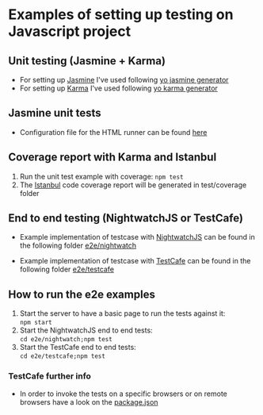 # Examples of setting up testing on Javascript project

## Unit testing (Jasmine + Karma)
* For setting up [Jasmine](https://jasmine.github.io/) I've used following [yo jasmine generator](https://github.com/yeoman/generator-jasmine#readme)
* For setting up [Karma](https://karma-runner.github.io/2.0/index.html) I've used following [yo karma generator](https://github.com/yeoman/generator-karma#readme)

## Jasmine unit tests
* Configuration file for the HTML runner can be found [here](test/index.html)

## Coverage report with Karma and Istanbul
1. Run the unit test example with coverage:
```npm test```
2. The [Istanbul](https://istanbul.js.org/) code coverage report will be generated in test/coverage folder

## End to end testing (NightwatchJS or TestCafe)

* Example implementation of testcase with [NightwatchJS](http://nightwatchjs.org/) can be found in the following folder [e2e/nightwatch](e2e/nightwatch)

* Example implementation of testcase with [TestCafe](https://testcafe.devexpress.com/) can be found in the following folder [e2e/testcafe](e2e/testcafe)


## How to run the e2e examples
1. Start the server to have a basic page to run the tests against it:  
```npm start```
2. Start the NightwatchJS end to end tests:  
```cd e2e/nightwatch;npm test```
3. Start the TestCafe end to end tests:  
```cd e2e/testcafe;npm test```

### TestCafe further info
* In order to invoke the tests on a specific browsers or on remote browsers have a look on the [package.json](e2e/testcafe/package.json)